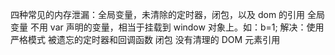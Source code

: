 四种常见的内存泄漏：全局变量，未清除的定时器，闭包，以及 dom 的引用
全局变量 不用 var 声明的变量，相当于挂载到 window 对象上。如：b=1; 解决：使用严格模式
被遗忘的定时器和回调函数
闭包
没有清理的 DOM 元素引用